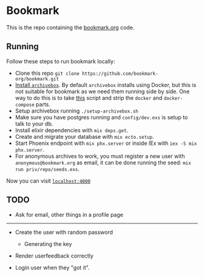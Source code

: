 # Bookmark

This is the repo containing the [bookmark.org](https://bookmark.org/)
code.

## Running

Follow these steps to run bookmark locally:

* Clone this repo `git clone https://github.com/bookmark-org/bookmark.git`
* [Install `archivebox`](https://archivebox.io/). By default `archivebox` installs using Docker, but
this is not suitable for bookmark as we need them running side by side. One way to do this
is to take [this](https://raw.githubusercontent.com/ArchiveBox/ArchiveBox/dev/bin/setup.sh)
script and strip the `docker` and `docker-compose` parts.
* Setup archivebox running `./setup-archivebox.sh`
* Make sure you have postgres running and `config/dev.exs` is setup to
talk to your db. 
* Install elixir dependencies with `mix deps.get`.
* Create and migrate your database with `mix ecto.setup`.
* Start Phoenix endpoint with `mix phx.server` or inside IEx with `iex -S mix phx.server`.
* For anonymous archives to work, you must register a new user with `anonymous@bookmark.org`
as email, it can be done running the seed: `mix run priv/repo/seeds.exs`.

Now you can visit [`localhost:4000`](http://localhost:4000) 

## TODO

- Ask for email, other things in a profile page

----

- Create the user with random password
	- Generating the key

- Render userfeedback correctly
- Login user when they "got it".
